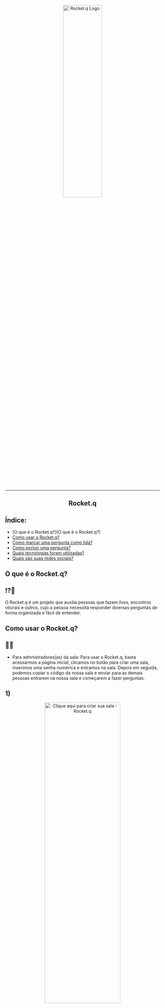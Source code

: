 <div align="center">
  <img src="https://ik.imagekit.io/jp1xbaqmsn6/logo_BIJuE6At6.svg?updatedAt=1626887109512" alt="Rocket.q Logo" width="50%" height="40%"/>
</div>

---

## <div align="center">Rocket.q</div>

## Índice:
- [O que é o Rocket.q?](O que é o Rocket.q?)
- [Como usar o Rocket.q?](como-usar-o-rocket.q?)
- [Como marcar uma pergunta como lida?](como-marcar-uma-pergunta-como-lida?)
- [Como excluir uma pergunta?](como-excluir-uma-pergunta?)
- [Quais tecnologias foram utilizadas?](quais-tecnologias-foram-utilizadas?)
- [Quais são suas redes sociais?](quais-são-suas-redes-sociais?)

## O que é o Rocket.q?
## ⁉🧠
O Rocket.q é um projeto que auxilia pessoas que fazem *lives*, encontros viturais e outros, cujo a pessoa
necessita responder diversas perguntas de forma organizada e fácil de entender.

## Como usar o Rocket.q?
## 🚀💬
- Para admnistradores(as) da sala:
Para usar o Rocket.q, basta acessarmos a página inicial, clicamos no botão para criar uma sala, inserimos uma senha numérica e entramos na sala.
Depois em seguida, podemos copiar o código da nossa sala e enviar para as demais pessoas entrarem na nossa sala e começarem a fazer perguntas.
## 1)
<div align="center">
  <img src="https://ik.imagekit.io/jp1xbaqmsn6/create-room-admin-button_8HoT1_z8J1.png?updatedAt=1627158692796" alt="Clique aqui para criar sua sala - Rocket.q" width="70%" height="50%"/>
</div>

## 2)
<div align="center">
  <img src="https://ik.imagekit.io/jp1xbaqmsn6/type-password-room-admin_WROC89lsb.png?updatedAt=1627158896613" alt="Digite a sua senha - Rocket.q" width="70%" height="50%"/>
</div>

- Para convidados(as):
Basta acessar a página inicial e digitar o código da sala que deseja entrar. Em seguida já é possível fazermos nossas perguntas!
## Digite o código:
<div align="center">
  <img src="https://ik.imagekit.io/jp1xbaqmsn6/type-password-room-admin_7T_jHuGOip.png?updatedAt=1627159065122" alt="Digite o código da sala - Rocket.q" width="70%" height="50%"   />
</div>

## Como marcar uma pergunta como lida?
## 👁👁‍🗨
Para marcar uma pergunta como lida, clique em *Marcar como lida* na pergunta que deseja marcar e em seguida digite a sua senha por motivos de segurança.
## 1)
<div align="center">
  <img src="https://ik.imagekit.io/jp1xbaqmsn6/mark-as-visualizated_IffkhkvrhR.png?updatedAt=1627159340335" alt="Marcar como lida" width="70%" height="50%"/>
 </div>
 
 ## 2)
 <div align="center">
   <img 
        src="https://ik.imagekit.io/jp1xbaqmsn6/mark-as-visualizated-password-confirmation_Wbu7AzTPpc.png?updatedAt=1627159518038" 
        alt="Confirmar senha - Rocket.q" 
        width="70%" 
        height="50%"/>
  </div>
  
## Como excluir uma pergunta?
## 🗑🚮
Para excluir uma pergunta, devemos saber a senha da sala (o que não é o código, é a senha que o(a) administrador(a) dá ao criar a sala) e temos que clicar
na pergunta a qual desejamos excluir e em seguida confirmamos a senha.
## 1)
 <div align="center">
   <img 
        src="https://ik.imagekit.io/jp1xbaqmsn6/click-here-to-delete-admin_B8KwKTFXN.png?updatedAt=1627159863665"
        alt="Clique aqui para excluir a pergunta - Rocket.q" 
        width="70%" 
        height="50%"/>
  </div>
  
## 2)
<div align="center">
   <img 
        src="https://ik.imagekit.io/jp1xbaqmsn6/confirm-password-to-delete_29WeL04FWj.png?updatedAt=1627160026987"
        alt="Confirmar senha - Rocket.q" 
        width="70%" 
        height="50%"/>
  </div>
  
---

## Quais tecnologias foram utilizadas?
## 🤖📱
- [JavaScript](https://www.javascript.com/)
- [Node](https://nodejs.org)
- [SQLite](https://www.sqlite.org/index.html)
- [HTML](https://developer.mozilla.org/pt-BR/docs/Web/HTML)
- [CSS](https://developer.mozilla.org/pt-BR/docs/Web/CSS)
- [EJS](https://ejs.co/)
- [Express](https://expressjs.com/pt-br/)

## Quais são suas redes sociais?
## 🤳📸
Para me seguir e me acompanhar nas redes sociais veja meu Linkedin e Instagram e caso queira entrar em contato via e-mail, veja meu e-mail abaixo também:
- [Linkedin](https://www.linkedin.com/in/allan-julie-b535811b4)
- [Instagram](https://www.instagram.com/allan120699/)
- Email - allanzinhofontes@gmail.com

---

## Créditos:
## 📄💳
Agradeço a [Rockeseat](https://www.linkedin.com/school/rocketseat/), que na edição 6 da NLW me ajudou e ajudou diversos outros desenvolvedores e desenvolvedoras a avançar para o próximo nível!

<div align="center"><img src="https://media-exp1.licdn.com/dms/image/C560BAQFU-ZKLLdANXg/company-logo_200_200/0/1596796119888?e=1631750400&v=beta&t=_KXUYZKQqJDFFPgPZVOGq1EepVTHhFU_osnSVgX_dT4" alt="Rockeseat - profile image" width="50%" height="50%"></div>

